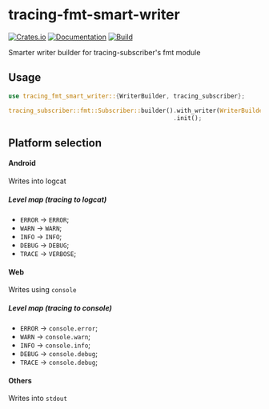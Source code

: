 # tracing-fmt-smart-writer

[![Crates.io](https://img.shields.io/crates/v/tracing-fmt-smart-writer.svg)](https://crates.io/crates/tracing-fmt-smart-writer)
[![Documentation](https://docs.rs/tracing-fmt-smart-writer/badge.svg)](https://docs.rs/crate/tracing-fmt-smart-writer/)
[![Build](https://github.com/DoumanAsh/tracing-fmt-smart-writer/workflows/Rust/badge.svg)](https://github.com/DoumanAsh/tracing-fmt-smart-writer/actions?query=workflow%3ARust)

Smarter writer builder for tracing-subscriber's fmt module

## Usage

```rust
use tracing_fmt_smart_writer::{WriterBuilder, tracing_subscriber};

tracing_subscriber::fmt::Subscriber::builder().with_writer(WriterBuilder::new())
                                              .init();
```

## Platform selection

#### Android

Writes into logcat

##### Level map (tracing to logcat)

- `ERROR` -> `ERROR`;
- `WARN` -> `WARN`;
- `INFO` -> `INFO`;
- `DEBUG` -> `DEBUG`;
- `TRACE` -> `VERBOSE`;

#### Web

Writes using `console`

##### Level map (tracing to console)

- `ERROR` -> `console.error`;
- `WARN` -> `console.warn`;
- `INFO` -> `console.info`;
- `DEBUG` -> `console.debug`;
- `TRACE` -> `console.debug`;

#### Others

Writes into `stdout`
